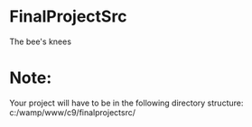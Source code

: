 # FinalProjectSrc
The bee's knees

# Note:
Your project will have to be in the following directory structure:
c:/wamp/www/c9/finalprojectsrc/